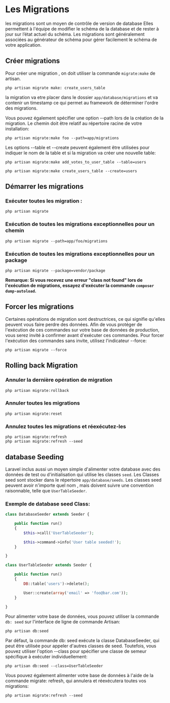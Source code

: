 ﻿# Les Migrations 
les migrations sont un moyen de contrôle de version de database Elles permettent à l'équipe de modifier le schéma de la database et de rester à jour sur l’état actuel du schéma. Les migrations sont généralement associées au générateur de schéma pour gérer facilement le schéma de votre application.

## Créer migrations
Pour créer une migration , on doit utiliser la commande `migrate:make` de artisan.

    php artisan migrate make: create_users_table

la migration va etre placer dans le dossier `app/database/migrations` et va contenir un timestamp ce qui permet au framework de déterminer l'ordre des migrations.

Vous pouvez également spécifier une option --path lors de la création de la migration. Le chemin doit être relatif au répertoire racine de votre installation:

    php artisan migrate:make foo --path=app/migrations

Les options --table et --create peuvent également être utilisées pour indiquer le nom de la table et si la migration va créer une nouvelle table:

    php artisan migrate:make add_votes_to_user_table --table=users
    
    php artisan migrate:make create_users_table --create=users


## Démarrer les migrations

### Exécuter toutes les migration :

    php artisan migrate

### Exécution de toutes les migrations exceptionnelles pour un chemin

    php artisan migrate --path=app/foo/migrations

### Exécution de toutes les migrations exceptionnelles pour un package

    php artisan migrate --package=vendor/package

 

**Remarque: Si vous recevez une erreur "class not found" lors de l'exécution de migrations, essayez d'exécuter la commande `composer dump-autoload`.**

## Forcer les migrations

Certaines opérations de migration sont destructrices, ce qui signifie qu'elles peuvent vous faire perdre des données. Afin de vous protéger de l'exécution de ces commandes sur votre base de données de production, vous serez invité à confirmer avant d'exécuter ces commandes. Pour forcer l'exécution des commandes sans invite, utilisez l'indicateur --force:

    php artisan migrate --force
    
## Rolling back Migration 


### Annuler la dernière opération de migration

    php artisan migrate:rollback
### Annuler toutes les migrations

    php artisan migrate:reset

### Annulez toutes les migrations et réexécutez-les

    php artisan migrate:refresh
    php artisan migrate:refresh --seed
    

## database Seeding 

Laravel inclus aussi un moyen simple d'alimenter votre database avec des données de test ou d'initialisation qui utilise les classes `seed`. Les Classes seed sont stocker dans le répertoire `app/database/seeds`. 
Les classes seed peuvent avoir n'importe quel nom , mais doivent suivre une convention raisonnable, telle que `UserTableSeeder`.

### Exemple de database seed Class:
````php
class DatabaseSeeder extends Seeder {

    public function run()
    {
        $this->call('UserTableSeeder');

        $this->command->info('User table seeded!');
    }

}

class UserTableSeeder extends Seeder {

    public function run()
    {
        DB::table('users')->delete();

        User::create(array('email' => 'foo@bar.com'));
    }

}
````


Pour alimenter votre base de données, vous pouvez utiliser la commande `db: seed` sur l'interface de ligne de commande Artisan:

    php artisan db:seed


Par défaut, la commande db: seed exécute la classe DatabaseSeeder, qui peut être utilisée pour appeler d'autres classes de seed. Toutefois, vous pouvez utiliser l'option --class pour spécifier une classe de semeur spécifique à exécuter individuellement:


    php artisan db:seed --class=UserTableSeeder

Vous pouvez également alimenter  votre base de données à l'aide de la commande migrate: refresh, qui annulera et réexécutera toutes vos migrations:

    php artisan migrate:refresh --seed
    	


